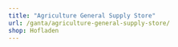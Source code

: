 ```yaml
---
title: "Agriculture General Supply Store"
url: /ganta/agriculture-general-supply-store/
shop: Hofladen
---
```

